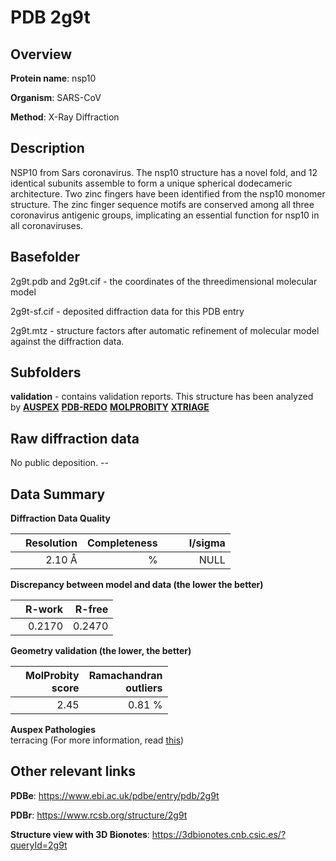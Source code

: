 # PDB 2g9t

## Overview

**Protein name**: nsp10

**Organism**: SARS-CoV

**Method**: X-Ray Diffraction

## Description

NSP10 from Sars coronavirus. The nsp10 structure has a novel fold, and 12 identical subunits assemble to form a unique spherical dodecameric architecture. Two zinc fingers have been identified from the nsp10 monomer structure. The zinc finger sequence motifs are conserved among all three coronavirus antigenic groups, implicating an essential function for nsp10 in all coronaviruses.

## Basefolder

2g9t.pdb and 2g9t.cif - the coordinates of the threedimensional molecular model

2g9t-sf.cif - deposited diffraction data for this PDB entry

2g9t.mtz - structure factors after automatic refinement of molecular model against the diffraction data.

## Subfolders





**validation** - contains validation reports. This structure has been analyzed by [**AUSPEX**](https://github.com/thorn-lab/coronavirus_structural_task_force/tree/master/pdb/nsp10/SARS-CoV/2g9t/validation/auspex) [**PDB-REDO**](https://github.com/thorn-lab/coronavirus_structural_task_force/tree/master/pdb/nsp10/SARS-CoV/2g9t/validation/pdb-redo) [**MOLPROBITY**](https://github.com/thorn-lab/coronavirus_structural_task_force/tree/master/pdb/nsp10/SARS-CoV/2g9t/validation/molprobity) [**XTRIAGE**](https://github.com/thorn-lab/coronavirus_structural_task_force/blob/master/pdb/nsp10/SARS-CoV/2g9t/validation/Xtriage_output.log)  



## Raw diffraction data

No public deposition. --<br> 

## Data Summary
**Diffraction Data Quality**

|   | Resolution | Completeness| I/sigma |
|---|-------------:|----------------:|--------------:|
|   |2.10 Å|      %|<img width=50/>NULL |

**Discrepancy between model and data (the lower the better)**

|   | **R-work**| **R-free**   
|---|-------------:|----------------:|           
||  0.2170|  0.2470|

**Geometry validation (the lower, the better)**

|   |**MolProbity<br>score**| **Ramachandran<br>outliers** 
|---|-------------:|----------------:|
||  2.45|  0.81 %|

**Auspex Pathologies**<br> terracing  (For more information, read [this](https://github.com/thorn-lab/coronavirus_structural_task_force/blob/master/pdb/nsp10/SARS-CoV/2g9t/validation/auspex/2g9t_auspex_comments.txt))

 



## Other relevant links 
**PDBe**:  https://www.ebi.ac.uk/pdbe/entry/pdb/2g9t
 
**PDBr**: https://www.rcsb.org/structure/2g9t 

**Structure view with 3D Bionotes**: https://3dbionotes.cnb.csic.es/?queryId=2g9t

